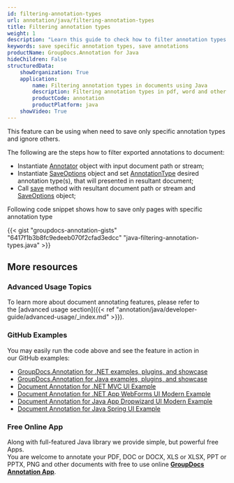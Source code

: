 ```yaml
---
id: filtering-annotation-types
url: annotation/java/filtering-annotation-types
title: Filtering annotation types
weight: 1
description: "Learn this guide to check how to filter annotation types during saving document using GroupDocs.Annotation for Java API."
keywords: save specific annotation types, save annotations
productName: GroupDocs.Annotation for Java
hideChildren: False
structuredData:
    showOrganization: True
    application:
        name: Filtering annotation types in documents using Java
        description: Filtering annotation types in pdf, word and other documents natively on mac, windows or ubuntu with high performance using Java language and GroupDocs.Annotation for Java APIs
        productCode: annotation
        productPlatform: java 
    showVideo: True
---
```

This feature can be using when need to save only specific annotation types and ignore others.

The following are the steps how to filter exported annotations to document: 

*   Instantiate [Annotator](https://apireference.groupdocs.com/java/annotation/com.groupdocs.annotation/Annotator) object with input document path or stream;
*   Instantiate [SaveOptions](https://apireference.groupdocs.com/java/annotation/com.groupdocs.annotation.options.export/SaveOptions) object and set [AnnotationType](https://apireference.groupdocs.com/java/annotation/com.groupdocs.annotation.options.export/AnnotationType) desired annotation type(s), that will presented in resultant document;
*   Call [save](https://apireference.groupdocs.com/java/annotation/com.groupdocs.annotation/Annotator#save(java.io.InputStream)) method with resultant document path or stream and [SaveOptions](https://apireference.groupdocs.com/java/annotation/com.groupdocs.annotation.options.export/SaveOptions) object;
    

Following code snippet shows how to save only pages with specific annotation type

{{< gist "groupdocs-annotation-gists" "6417f1b3b8fc9edeeb070f2cfad3edcc" "java-filtering-annotation-types.java" >}}

## More resources
### Advanced Usage Topics
To learn more about document annotating features, please refer to the [advanced usage section]({{< ref "annotation/java/developer-guide/advanced-usage/_index.md" >}}).

### GitHub Examples
You may easily run the code above and see the feature in action in our GitHub examples:

*   [GroupDocs.Annotation for .NET examples, plugins, and showcase](https://github.com/groupdocs-annotation/GroupDocs.Annotation-for-.NET)
*   [GroupDocs.Annotation for Java examples, plugins, and showcase](https://github.com/groupdocs-annotation/GroupDocs.Annotation-for-Java)
*   [Document Annotation for .NET MVC UI Example](https://github.com/groupdocs-annotation/GroupDocs.Annotation-for-.NET-MVC)
*   [Document Annotation for .NET App WebForms UI Modern Example](https://github.com/groupdocs-annotation/GroupDocs.Annotation-for-.NET-WebForms)
*   [Document Annotation for Java App Dropwizard UI Modern Example](https://github.com/groupdocs-annotation/GroupDocs.Annotation-for-Java-Dropwizard)
*   [Document Annotation for Java Spring UI Example](https://github.com/groupdocs-annotation/GroupDocs.Annotation-for-Java-Spring)

### Free Online App
Along with full-featured Java library we provide simple, but powerful free Apps.  
You are welcome to annotate your PDF, DOC or DOCX, XLS or XLSX, PPT or PPTX, PNG and other documents with free to use online **[GroupDocs Annotation App](https://products.groupdocs.app/annotation)**.
